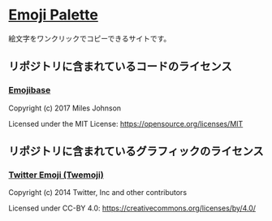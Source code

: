 # [Emoji Palette](https://emoji.yuki.co/)

絵文字をワンクリックでコピーできるサイトです。

## リポジトリに含まれているコードのライセンス

### [Emojibase](https://github.com/milesj/emojibase)

Copyright (c) 2017 Miles Johnson

Licensed under the MIT License: https://opensource.org/licenses/MIT

## リポジトリに含まれているグラフィックのライセンス

### [Twitter Emoji (Twemoji)](https://github.com/twitter/twemoji)

Copyright (c) 2014 Twitter, Inc and other contributors

Licensed under CC-BY 4.0: https://creativecommons.org/licenses/by/4.0/
